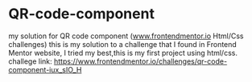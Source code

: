 # QR-code-component
my solution for  QR code component (www.frontendmentor.io Html/Css challenges)
this is my solution to a challenge that I found in Frontend Mentor website, I tried my best,this is my first project using html/css.
challege link: https://www.frontendmentor.io/challenges/qr-code-component-iux_sIO_H

